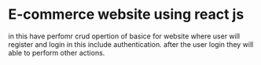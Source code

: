 # E-commerce website using react js
in this have perfomr crud opertion of basice for website where user will register and login in this include authentication.
after the user login they will able to perform other actions.
